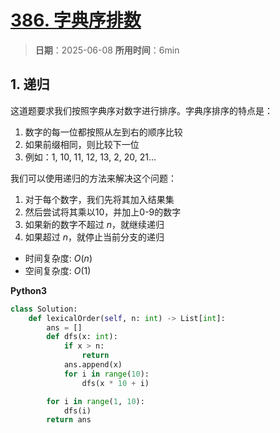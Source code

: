 # [386. 字典序排数](https://leetcode.cn/problems/lexicographical-numbers/description/)

> **日期**：2025-06-08
> **所用时间**：6min

## 1. 递归

这道题要求我们按照字典序对数字进行排序。字典序排序的特点是：
1. 数字的每一位都按照从左到右的顺序比较
2. 如果前缀相同，则比较下一位
3. 例如：1, 10, 11, 12, 13, 2, 20, 21...

我们可以使用递归的方法来解决这个问题：
1. 对于每个数字，我们先将其加入结果集
2. 然后尝试将其乘以10，并加上0-9的数字
3. 如果新的数字不超过 $n$，就继续递归
4. 如果超过 $n$，就停止当前分支的递归

- 时间复杂度: $O(n)$
- 空间复杂度: $O(1)$

**Python3**

```python
class Solution:
    def lexicalOrder(self, n: int) -> List[int]:
        ans = []
        def dfs(x: int):
            if x > n:
                return
            ans.append(x)
            for i in range(10):
                dfs(x * 10 + i)

        for i in range(1, 10):
            dfs(i)
        return ans
```